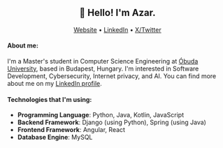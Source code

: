 <h2 align="center">👋 Hello! I'm Azar.</h2>
<p align="center">
  <a href="https://azarmamiyev.me">Website</a> •
  <a href="https://linkedin.com/in/azarmamiyev">LinkedIn</a> •
  <a href="https://x.com/azarmamiyev">X/Twitter</a>
</p>

#### About me:
I'm a Master's student in Computer Science Engineering at [Óbuda University](https://nik.uni-obuda.hu/en/computer-science-engineering-msc/), based in Budapest, Hungary. I'm interested in Software Development, Cybersecurity, Internet privacy, and AI. You can find more about me on my [LinkedIn profile](https://linkedin.com/in/azarmamiyev).

#### Technologies that I'm using:
- **Programming Language**: Python, Java, Kotlin, JavaScript
- **Backend Framework**: Django (using Python), Spring (using Java)
- **Frontend Framework**: Angular, React
- **Database Engine**: MySQL
